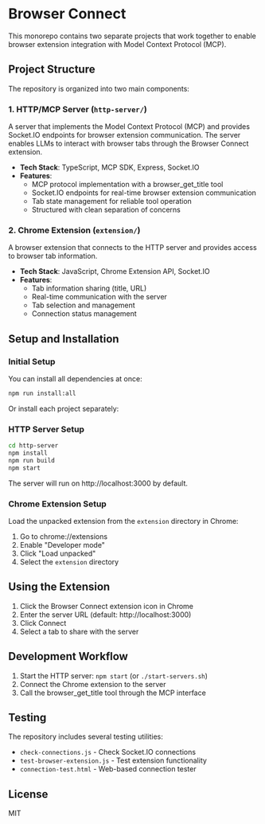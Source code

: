 # Browser Connect

This monorepo contains two separate projects that work together to enable browser extension integration with Model Context Protocol (MCP).

## Project Structure

The repository is organized into two main components:

### 1. HTTP/MCP Server (`http-server/`)

A server that implements the Model Context Protocol (MCP) and provides Socket.IO endpoints for browser extension communication. The server enables LLMs to interact with browser tabs through the Browser Connect extension.

- **Tech Stack**: TypeScript, MCP SDK, Express, Socket.IO
- **Features**:
  - MCP protocol implementation with a browser_get_title tool
  - Socket.IO endpoints for real-time browser extension communication
  - Tab state management for reliable tool operation
  - Structured with clean separation of concerns

### 2. Chrome Extension (`extension/`)

A browser extension that connects to the HTTP server and provides access to browser tab information.

- **Tech Stack**: JavaScript, Chrome Extension API, Socket.IO
- **Features**:
  - Tab information sharing (title, URL)
  - Real-time communication with the server
  - Tab selection and management
  - Connection status management

## Setup and Installation

### Initial Setup

You can install all dependencies at once:

```bash
npm run install:all
```

Or install each project separately:

### HTTP Server Setup

```bash
cd http-server
npm install
npm run build
npm start
```

The server will run on http://localhost:3000 by default.

### Chrome Extension Setup

Load the unpacked extension from the `extension` directory in Chrome:

1. Go to chrome://extensions
2. Enable "Developer mode"
3. Click "Load unpacked"
4. Select the `extension` directory

## Using the Extension

1. Click the Browser Connect extension icon in Chrome
2. Enter the server URL (default: http://localhost:3000)
3. Click Connect
4. Select a tab to share with the server

## Development Workflow

1. Start the HTTP server: `npm start` (or `./start-servers.sh`)
2. Connect the Chrome extension to the server
3. Call the browser_get_title tool through the MCP interface

## Testing

The repository includes several testing utilities:
- `check-connections.js` - Check Socket.IO connections
- `test-browser-extension.js` - Test extension functionality
- `connection-test.html` - Web-based connection tester

## License

MIT 